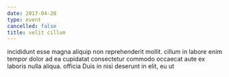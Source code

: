 ```yaml
---
date: 2017-04-28
type: event
cancelled: false
title: velit cillum
---
```

incididunt esse magna aliquip non reprehenderit mollit. cillum in labore enim tempor dolor ad ea cupidatat consectetur commodo occaecat aute ex laboris nulla aliqua. officia Duis in nisi deserunt in elit, eu ut